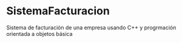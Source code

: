 # SistemaFacturacion
Sistema de facturación de una empresa usando C++ y progrmación orientada a objetos básica
